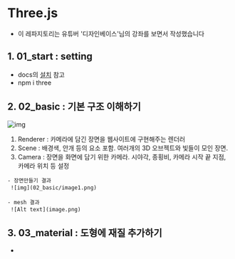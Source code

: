 # Three.js
- 이 레파지토리는 유튜버 '디자인베이스'님의 강좌를 보면서 작성했습니다


## 1. 01_start : setting 
 - docs의 [설치](https://threejs.org/docs/index.html#manual/ko/introduction/Installation) 참고
 - npm i three


## 2. 02_basic : 기본 구조 이해하기
   ![img](https://threejs.org/manual/resources/images/threejs-structure.svg)

   1. Renderer : 카메라에 담긴 장면을 웹사이트에 구현해주는 렌더러
   2. Scene : 배경색, 안개 등의 요소 포함. 여러개의 3D 오브젝트와 빛들이 모인 장면.
   3. Camera : 장면을 화면에 담기 위한 카메라. 시야각, 종횡비, 카메라 시작 끝 지점, 카메라 위치 등 설정

    - 장면만들기 결과
     ![img](02_basic/image1.png)

    - mesh 결과
     ![Alt text](image.png)


## 3. 03_material : 도형에 재질 추가하기
  - 
